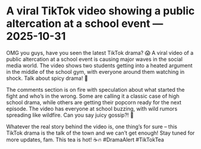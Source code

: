 # A viral TikTok video showing a public altercation at a school event — 2025-10-31

OMG you guys, have you seen the latest TikTok drama? 😱 A viral video of a public altercation at a school event is causing major waves in the social media world. The video shows two students getting into a heated argument in the middle of the school gym, with everyone around them watching in shock. Talk about spicy drama! 👀

The comments section is on fire with speculation about what started the fight and who’s in the wrong. Some are calling it a classic case of high school drama, while others are getting their popcorn ready for the next episode. The video has everyone at school buzzing, with wild rumors spreading like wildfire. Can you say juicy gossip?! 🍿

Whatever the real story behind the video is, one thing’s for sure – this TikTok drama is the talk of the town and we can’t get enough! Stay tuned for more updates, fam. This tea is hot! ☕️🔥 #DramaAlert #TikTokTea